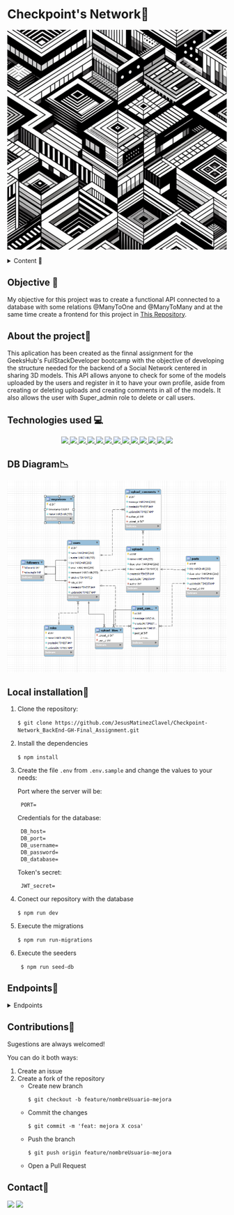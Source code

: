 # Checkpoint's Network📢

![Tattoo_Studio](./img/readme/readme.jpg)

<details>
  <summary>Content 📝</summary>
  <ol>
    <li><a href="#objective">Objective</a></li>
    <li><a href="#about-the-project">About the project</a></li>
    <li><a href="#stack">Technologies used</a></li>
    <li><a href="#diagram-bd">Diagram</a></li>
    <li><a href="#Local-installation">Installation</a></li>
    <li><a href="#endpoints">Endpoints</a></li>
    <li><a href="#contribuciones">Contribuciones</a></li>
    <li><a href="#contacto">Contacto</a></li>
  </ol>
</details>

## Objective 🎯
My objective for this project was to create a functional API connected to a database with some relations @ManyToOne and @ManyToMany and at the same time create a frontend for this project in [This Repository](https://github.com/JesusMatinezClavel/SocialNetwork-API_5-GH-Assignment.git).

## About the project📑
This aplication has been created as the finnal assignment for the GeeksHub's FullStackDeveloper bootcamp with the objective of developing the structure needed for the backend of a Social Network centered in sharing 3D models. This API allows anyone to check for some of the models uploaded by the users and register in it to have your own profile, aside from creating or deleting uploads and creating comments in all of the models. It also allows the user with Super_admin role to delete or call users.  

## Technologies used 💻
<div align="center">
<a href="https://www.expressjs.com/">
    <img src= "https://img.shields.io/badge/express.js-%23404d59.svg?style=for-the-badge&logo=express&logoColor=%2361DAFB"/>
</a>
<a href="https://nextjs.org/">
    <img src= "https://img.shields.io/badge/node.js-026E00?style=for-the-badge&logo=node.js&logoColor=white"/>
</a>
<a href="https://typeorm.io/">
    <img src="https://img.shields.io/badge/TypeORM-%230B0A0A.svg?style=for-the-badge&logo=typeorm&logoColor=white"/>
</a>
<a href="https://www.typescriptlang.org/">
    <img src="https://img.shields.io/badge/TypeScript-%23007ACC.svg?style=for-the-badge&logo=typescript&logoColor=white"/>
</a>
<a href="https://www.npmjs.com/package/multer">
    <img src="https://img.shields.io/badge/Multer-%232c3e50.svg?style=for-the-badge&logo=node.js&logoColor=white"/>
</a>
<a href="https://nodejs.org/api/fs.html">
    <img src="https://img.shields.io/badge/fs-%23FFA500.svg?style=for-the-badge&logo=node.js&logoColor=white"/>
</a>
<a href="https://nodejs.org/api/path.html">
    <img src="https://img.shields.io/badge/path-%231177B8.svg?style=for-the-badge&logo=node.js&logoColor=white"/>
</a>
<a href="https://jwt.io/">
    <img src= "https://img.shields.io/badge/JWT-grey?style=for-the-badge&logo=JSON%20web%20tokens"/>
</a>
<a href="https://www.npmjs.com/package/cors">
    <img src= "https://img.shields.io/badge/Cors-purple?style=for-the-badge
    "/>
</a>
<a href="https://www.npmjs.com/package/dotenv">
    <img src= "https://img.shields.io/badge/dotenv-blue?style=for-the-badge&logo=dotenv    "/>
</a>
<a href="https://www.npmjs.com/package/bcrypt">
    <img src= "https://img.shields.io/badge/bcrypt-%23F7DF1E?style=for-the-badge&logo=bcrypt"/>
</a>
<a href="https://git-scm.com/">
    <img src= "https://img.shields.io/badge/git-F54D27?style=for-the-badge&logo=git&logoColor=white"/>
</a>
<a href="https://www.github.com/">
    <img src= "https://img.shields.io/badge/github-24292F?style=for-the-badge&logo=github&logoColor=white"/>
</a>
 </div>

## DB Diagram📉
![Diagram for the first tables created](./img/readme/DB_Diagram.png)

## Local installation🔨
1. Clone the repository:

    `$ git clone https://github.com/JesusMatinezClavel/Checkpoint-Network_BackEnd-GH-Final_Assignment.git`

2. Install the dependencies

    ` $ npm install `

3. Create the file `.env` from `.env.sample` and change the values to your needs:

    Port where the server will be:

        PORT= 

    Credentials for the database:

        DB_host= 
        DB_port= 
        DB_username= 
        DB_password= 
        DB_database= 

    Token's secret:

        JWT_secret=

4. Conect our repository with the database

    `$ npm run dev`

5. Execute the migrations

    ` $ npm run run-migrations ` 

6. Execute the seeders

    ` $ npm run seed-db`


## Endpoints🚩
<details>
<summary>Endpoints</summary>

- AUTH
    - REGISTER

            POST localhost:4000/api/auth/register
        body:
        ``` js
            {
            "name": "",
            "avatar": "",
            "email": "",
            "password": ""
            }
        ```

    - LOGIN

            POST localhost:4000/api/auth/login 
        body:
        ``` js
            {
            "email": "",
            "password": ""
            }
        ```
    - LOGOUT

            POST localhost:4000/api/auth/logout


- SUPERADMIN
    - Get All Users

            GET localhost:4000/api/user/superadmin

    - Delete User

            localhost:4000/api/user/superadmin/:id

- USERS
    - Get Own Profile

            GET localhost:4000/api/user/profile

    - Get Profile By Id

            GET localhost:4000/api/user/profile/:id

    - Update Own Profile

            PUT localhost:4000/api/user/profile/update
            
        body:
        ``` js
            {
            "name": "",
            "bio": "",
            "email": "",
            "avatar":"",
            "password": "",
            "confirmPassword": ""
            }
        ```        
    - Delete Own Profile

            DELETE localhost:4000/api/user/delete/

    - Like/Dislike Model

            PUT localhost:4000/api/user/like/:id

    - Follow/Unfollow User

            PUT localhost:4000/api/user/follow/:id

- UPLOADS
    - New Upload

            POST localhost:4000/api/upload/upload
        body:
        ``` js
            {
            "name": "",
            "description": "",
            "downloadable": false
            }
        ```
    - Get Uploads

            GET localhost:4000/api/upload/all?page

    - Get File by ID

            GET localhost:4000/api/file/download/:id

    - Delete Upload

            DELETE localhost:4000/api/upload/delete/:id

- UPLOAD COMMENTS

    - Get My Upload Comments

            GET localhost:4000/api/comment/upload/own

    - Create New Upload Comment

            POST localhost:4000/api/comment/upload/new/:id            
        body:
        ``` js
            {
            "message":""
            }
        ```

    - Update Upload Comment

            PUT localhost:4000/api/comment/upload/update/:id
        body:
        ``` js
            {
            "message": ""
            }
        ```

    - Delete Upload Comment

            DELETE localhost:4000/api/comment/upload/delete/:id

</details>

## Contributions🤘
Sugestions are always welcomed!

You can do it both ways:

1. Create an issue
2. Create a fork of the repository
    - Create new branch
        ```
        $ git checkout -b feature/nombreUsuario-mejora
        ```
    - Commit the changes
        ```
        $ git commit -m 'feat: mejora X cosa'
        ```
    - Push the branch
        ```
        $ git push origin feature/nombreUsuario-mejora
        ```
    - Open a Pull Request

## Contact📧
<a href = "mailto:jmcvalles@gmail.com"><img src="https://img.shields.io/badge/Gmail-C6362C?style=for-the-badge&logo=gmail&logoColor=white" target="_blank"></a>
<a href="https://www.linkedin.com/in/jes%C3%BAs-mart%C3%ADnez-clavel-vall%C3%A9s-913294108?lipi=urn%3Ali%3Apage%3Ad_flagship3_profile_view_base_contact_details%3BtQmk%2FVrTShiKcofYcK6uYg%3D%3D" target="_blank"><img src="https://img.shields.io/badge/-LinkedIn-%230077B5?style=for-the-badge&logo=linkedin&logoColor=white" target="_blank"></a> 
</p>

